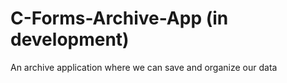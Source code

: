 # C-Forms-Archive-App (in development)
An archive application where we can save and organize our data

